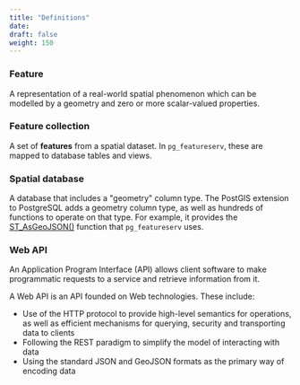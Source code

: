 ```yaml
---
title: "Definitions"
date:
draft: false
weight: 150
---
```


### Feature
A representation of a real-world spatial phenomenon which can be modelled by a geometry and zero or more scalar-valued properties.

### Feature collection
A set of **features** from a spatial dataset.  In `pg_featureserv`, these are mapped to database tables and views.

### Spatial database
A database that includes a "geometry" column type. The PostGIS extension to PostgreSQL adds a geometry column type, as well as hundreds of functions to operate on that type.  For example, it provides the [ST_AsGeoJSON()](https://postgis.net/docs/ST_AsGeoJSON.html) function that `pg_featureserv` uses.

### Web API
An Application Program Interface (API) allows client software to make programmatic requests to a service and retrieve information from it.

A Web API is an API founded on Web technologies.
These include:

* Use of the HTTP protocol to provide high-level semantics for operations, as well as efficient mechanisms for querying, security and transporting data to clients
* Following the REST paradigm to simplify the model of interacting with data
* Using the standard JSON and GeoJSON formats as the primary way of encoding data
